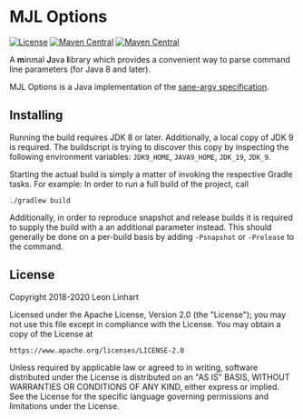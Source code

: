# MJL Options

[![License](https://img.shields.io/badge/license-Apache%202.0-yellowgreen.svg?style=flat-square&label=License)](https://github.com/TheMrMilchmann/MJLOptions/blob/master/LICENSE)
[![Maven Central](https://img.shields.io/maven-central/v/com.github.themrmilchmann.mjl/mjl-options.svg?style=flat-square&label=Maven%20Central)](https://maven-badges.herokuapp.com/maven-central/com.github.themrmilchmann.mjl/mjl-options)
[![Maven Central](https://img.shields.io/maven-central/v/com.github.themrmilchmann.mjl/mjl-options.svg?style=flat-square&label=JavaDoc&color=blue)](https://javadoc.io/doc/com.github.themrmilchmann.mjl/mjl-options)

A **m**inmal **J**ava **l**ibrary which provides a convenient way to parse command line parameters (for Java 8 and
later).

MJL Options is a Java implementation of the [sane-argv specification](https://github.com/TheMrMilchmann/sane-argv/).


## Installing

Running the build requires JDK 8 or later. Additionally, a local copy of JDK 9 is required. The buildscript is trying to
discover this copy by inspecting the following environment variables: `JDK9_HOME`, `JAVA9_HOME`, `JDK_19`, `JDK_9`.

Starting the actual build is simply a matter of invoking the respective Gradle tasks. For example: In order to run a
full build of the project, call

    ./gradlew build

Additionally, in order to reproduce snapshot and release builds it is required to supply the build with a an additional
parameter instead. This should generally be done on a per-build basis by adding `-Psnapshot` or `-Prelease` to the
command.


## License

Copyright 2018-2020 Leon Linhart

Licensed under the Apache License, Version 2.0 (the "License");
you may not use this file except in compliance with the License.
You may obtain a copy of the License at

    https://www.apache.org/licenses/LICENSE-2.0

Unless required by applicable law or agreed to in writing, software
distributed under the License is distributed on an "AS IS" BASIS,
WITHOUT WARRANTIES OR CONDITIONS OF ANY KIND, either express or implied.
See the License for the specific language governing permissions and
limitations under the License.